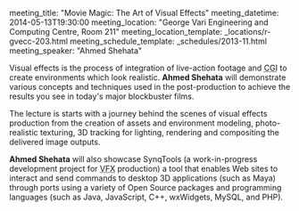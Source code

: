 meeting_title: "Movie Magic: The Art of Visual Effects"
meeting_datetime: 2014-05-13T19:30:00
meeting_location: "George Vari Engineering and Computing Centre, Room 211"
meeting_location_template: _locations/r-gvecc-203.html
meeting_schedule_template: _schedules/2013-11.html
meeting_speaker: "Ahmed Shehata"

Visual effects is the process of integration of live-action footage and
<acronym title="Computer Generated Imagery">CGI</acronym> to create
environments which look realistic. **Ahmed Shehata** will demonstrate
various concepts and techniques used in the post-production to achieve
the results you see in today's major blockbuster films.

The lecture is starts with a journey behind the scenes of visual effects
production from the creation of assets and environment modeling,
photo-realistic texturing, 3D tracking for lighting, rendering and
compositing the delivered image outputs.

**Ahmed Shehata** will also showcase SynqTools (a work-in-progress
development project for <acronym title="Visual Effects">VFX</acronym>
production) a tool that enables Web sites to interact and send commands
to desktop 3D applications (such as Maya) through ports using a variety
of Open Source packages and programming languages (such as Java, JavaScript,
C++, wxWidgets, MySQL, and PHP).
